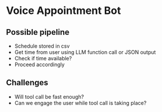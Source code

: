 # Voice Appointment Bot

## Possible pipeline

- Schedule stored in csv
- Get time from user using LLM function call or JSON output
- Check if time available?
- Proceed accordingly

## Challenges
- Will tool call be fast enough? 
- Can we engage the user while tool call is taking place?



